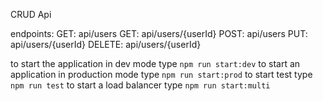 CRUD Api

endpoints:
GET: api/users
GET: api/users/{userId}
POST: api/users
PUT: api/users/{userId}
DELETE: api/users/{userId}


to start the application in dev mode type ```npm run start:dev```
to start an application in production mode type ```npm run start:prod```
to start test type ```npm run test```
to start a load balancer type ```npm run start:multi```
